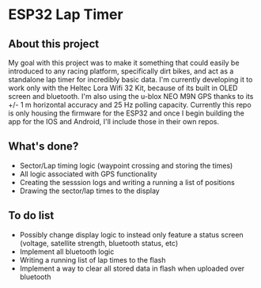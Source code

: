 # ESP32 Lap Timer

## About this project

My goal with this project was to make it something that could easily be introduced to any racing platform,
specifically dirt bikes, and act as a standalone lap timer for incredibly basic data.
I'm currently developing it to work only with the Heltec Lora Wifi 32 Kit, because of its built in
OLED screen and bluetooth. I'm also using the u-blox NEO M9N GPS thanks to its +/- 1 m horizontal
accuracy and 25 Hz polling capacity. Currently this repo is only housing the firmware for the
ESP32 and once I begin building the app for the IOS and Android, I'll include those in their own repos.

## What's done?
- Sector/Lap timing logic (waypoint crossing and storing the times)
- All logic associated with GPS functionality
- Creating the sesssion logs and writing a running a list of positions
- Drawing the sector/lap times to the display

## To do list
- Possibly change display logic to instead only feature a status screen (voltage, satellite strength, bluetooth status, etc)
- Implement all bluetooth logic
- Writing a running list of lap times to the flash
- Implement a way to clear all stored data in flash when uploaded over bluetooth
